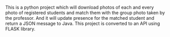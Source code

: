 This is a python project which will download photos of each and every photo of registered students and match them with the group photo taken
by the professor. And it will update presence for the matched student and return a JSON message to Java. This project is converted to an API
using FLASK library.
